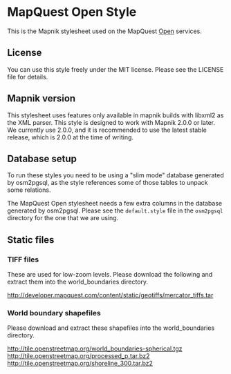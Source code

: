 # MapQuest Open Style

This is the Mapnik stylesheet used on the MapQuest
[Open](http://open.mapquest.com) services.

## License

You can use this style freely under the MIT license. Please see the
LICENSE file for details.

## Mapnik version

This stylesheet uses features only available in mapnik builds with
libxml2 as the XML parser. This style is designed to work with Mapnik
2.0.0 or later. We currently use 2.0.0, and it is recommended to use
the latest stable release, which is 2.0.0 at the time of writing.

## Database setup

To run these styles you need to be using a "slim mode" database
generated by osm2pgsql, as the style references some of those tables
to unpack some relations.

The MapQuest Open stylesheet needs a few extra columns in the 
database generated by osm2pgsql. Please see the `default.style` file
in the `osm2pgsql` directory for the one that we are using.

## Static files

### TIFF files 

These are used for low-zoom levels. Please download the following and
extract them into the world_boundaries directory.

http://developer.mapquest.com/content/static/geotiffs/mercator_tiffs.tar

### World boundary shapefiles

Please download and extract these shapefiles into the world_boundaries
directory. 

http://tile.openstreetmap.org/world_boundaries-spherical.tgz 
http://tile.openstreetmap.org/processed_p.tar.bz2 
http://tile.openstreetmap.org/shoreline_300.tar.bz2  




